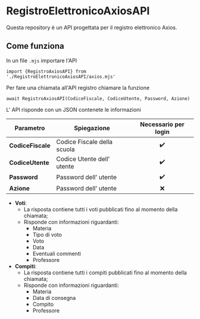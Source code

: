 # RegistroElettronicoAxiosAPI
Questa repository è un API progettata per il registro elettronico Axios.
## Come funziona
In un file `.mjs` importare l'API 

`import {RegistroAxiosAPI} from './RegistroElettronicoAxiosAPI/axios.mjs'`

Per fare una chiamata all'API registro chiamare la funzione

`await RegistroAxiosAPI(CodiceFiscale, CodiceUtente, Password, Azione)`

L' API risponde con un JSON contenete le informazioni

|    Parametro    |  Spiegazione | Necessario per login |
|-----------------|--------------|:----------------------:|
|**CodiceFiscale**|Codice Fiscale della scuola  |:heavy_check_mark:|
| **CodiceUtente**|Codice Utente dell' utente   |:heavy_check_mark:|
|   **Password**  | Password dell' utente       |:heavy_check_mark:|
|    **Azione**   | Password dell' utente       |:x:|


 - **Voti**: 
	  - La risposta contiene tutti i voti pubblicati fino al momento della chiamata;
	 - Risponde con informazioni riguardanti: 
		- Materia
		- Tipo di voto
		- Voto
		- Data
		- Eventuali commenti
		- Professore
- **Compiti**:
	- La risposta contiene tutti i compiti pubblicati fino al momento della chiamata;
	- Risponde con informazioni riguardanti:
		- Materia
		- Data di consegna
		- Compito
		- Professore
